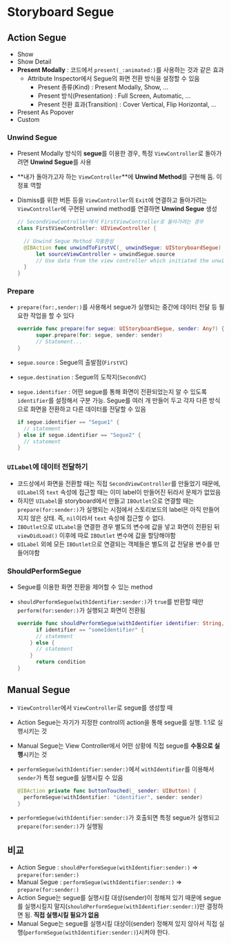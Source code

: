 # Storyboard Segue

## Action Segue

- Show
- Show Detail
- **Present Modally** : 코드에서 `present(_:animated:)`를 사용하는 것과 같은 효과
  - Attribute Inspector에서 Segue의 화면 전환 방식을 설정할 수 있음
    - Present 종류(Kind) : Present Modally, Show, ...
    - Present 방식(Presentation) : Full Screen, Automatic, ...
    - Present 전환 효과(Transition) : Cover Vertical, Flip Horizontal, ...
- Present As Popover
- Custom

### Unwind Segue

- Present Modally 방식의 **segue**를 이용한 경우, 특정 `ViewController`로 돌아가려면 **Unwind Segue**를 사용

- **내가 돌아가고자 하는 `ViewController`**에 **Unwind Method**를 구현해 둠. 이정표 역할

- Dismiss를 위한 버튼 등을 `ViewController`의 `Exit`에 연결하고 돌아가려는 `ViewController`에 구현된 unwind method를 연결하면 **Unwind Segue** 생성

  ```swift
  // SecondViewController에서 FirstViewController로 돌아가려는 경우
  class FirstViewController: UIViewController {
    
    // Unwind Segue Method 자동완성
    @IBAction func unwindToFirstVC(_ unwindSegue: UIStoryboardSegue) {
  		let sourceViewController = unwindSegue.source
  		// Use data from the view controller which initiated the unwind segue
  	}
  }
  ```

### Prepare

- `prepare(for:,sender:)`를 사용해서 segue가 실행되는 중간에 데이터 전달 등 필요한 작업을 할 수 있다

  ```swift
  override func prepare(for segue: UIStoryboardSegue, sender: Any?) {
  		super.prepare(for: segue, sender: sender)
    	// Statement...
  }
  ```

- `segue.source` : Segue의 출발점(`FirstVC`)

- `segue.destination` : Segue의 도착지(`SecondVC`)

- `segue.identifier` : 어떤 segue를 통해 화면이 전환되었는지 알 수 있도록 `identifier`를 설정해서 구분 가능. Segue를 여러 개 만들어 두고 각자 다른 방식으로 화면을 전환하고 다른 데이터를 전달할 수 있음

  ```swift
  if segue.identifier == "Segue1" {
    // statement
  } else if segue.identifier == "Segue2" {
    // statement
  }
  ```

### `UILabel`에 데이터 전달하기

- 코드상에서 화면을 전환할 때는 직접 `SecondViewController`를 만들었기 때문에, `UILabel`의 `text` 속성에 접근할 때는 이미 label이 만들어진 뒤라서 문제가 없었음
- 하지만 `UILabel`을 storyboard에서 만들고 `IBOutlet`으로 연결할 때는 `prepare(for:sender:)`가 실행되는 시점에서 스토리보드의 label은 아직 만들어지지 않은 상태. 즉, `nil`이라서 `text` 속성에 접근할 수 없다.
- `IBOutlet`으로 `UILabel`을 연결한 경우 별도의 변수에 값을 넣고 화면이 전환된 뒤 `viewDidLoad()` 이후에 따로 `IBOutlet` 변수에 값을 할당해야함
- `UILabel` 외에 모든 `IBOutlet`으로 연결되는 객체들은 별도의 값 전달용 변수를 만들어야함

### ShouldPerformSegue

- Segue를 이용한 화면 전환을 제어할 수 있는 method

- `shouldPerformSegue(withIdentifier:sender:)`가 `true`를 반환할 때만 `perform(for:sender:)`가 실행되고 화면이 전환됨

  ```swift
  override func shouldPerformSegue(withIdentifier identifier: String, sender: Any?) -> Bool {
   		if identifier == "someIdentifier" {
        // statement
      } else {
        // statement
      }
  		return condition
  }
  ```



## Manual Segue

- `ViewController`에서 `ViewController`로 segue를 생성할 때

- Action Segue는 자기가 지정한 control의 action을 통해 segue를 실행. 1:1로 실행시키는 것

- Manual Segue는 View Controller에서 어떤 상황에 직접 segue를 **수동으로 실행**시키는 것

- `performSegue(withIdentifier:sender:)`에서 `withIdentifier`를 이용해서  `sender`가 특정 segue를 실행시킬 수 있음

  ```swift
  @IBAction private func buttonTouched(_ sender: UIButton) {
    performSegue(withIdentifier: "identifier", sender: sender)
  }
  ```

- `performSegue(withIdentifier:sender:)`가 호출되면 특정 segue가 실행되고 `prepare(for:sender:)`가 실행됨



## 비교

- Action Segue : `shouldPerformSegue(withIdentifier:sender:)` => `prepare(for:sender:)`
- Manual Segue : `performSegue(withIdentifier:sender:)` => `prepare(for:sender:)`
- Action Segue는 segue를 실행시킬 대상(sender)이 정해져 있기 때문에 segue를 실행시킬지 말지(`shouldPerformSegue(withIdentifier:sender:)`)만 결정하면 됨. **직접 실행시킬 필요가 없음**
- Manual Segue는 segue를 실행시킬 대상이(sender) 정해져 있지 않아서 직접 실행(`performSegue(withIdentifier:sender:)`)시켜야 한다. 

# 